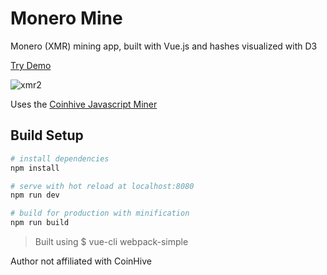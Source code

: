 # Monero Mine

Monero (XMR) mining app, built with Vue.js and hashes visualized with D3

[Try Demo](https://bradoyler.github.io/xmr-miner/)

![xmr2](https://user-images.githubusercontent.com/425966/33876062-5a938a68-def2-11e7-9a21-8d8a1915bf0c.gif)

Uses the [Coinhive Javascript Miner](https://coinhive.com/documentation/miner)
## Build Setup

``` bash
# install dependencies
npm install

# serve with hot reload at localhost:8080
npm run dev

# build for production with minification
npm run build
```

> Built using $ vue-cli webpack-simple

Author not affiliated with CoinHive
